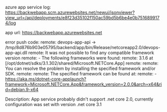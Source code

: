 azure app service log:
https://backwebapp.scm.azurewebsites.net/newui/jsonviewer?view_url=/api/deployments/e8f23d35102f150ac59bd5b6be4e0b7516899174/log


app url:
https://backwebapp.azurewebsites.net


error push code:
remote:   devops-app-api -> /tmp/8d876b903e05795/backend/app/bin/Release/netcoreapp2.0/devops-app-api.dll
remote:   It was not possible to find any compatible framework version
remote:     - The following frameworks were found:
remote:         3.1.6 at [/opt/dotnet/sdks/3.1.302/shared/Microsoft.NETCore.App]
remote:
remote:   You can resolve the problem by installing the specified framework and/or SDK.
remote:
remote:   The specified framework can be found at:
remote:     - https://aka.ms/dotnet-core-applaunch?framework=Microsoft.NETCore.App&framework_version=2.0.0&arch=x64&rid=debian.9-x64

Description:
App service probably didn't support .net core 2.0, currently configuration was set with version .net core 3.1